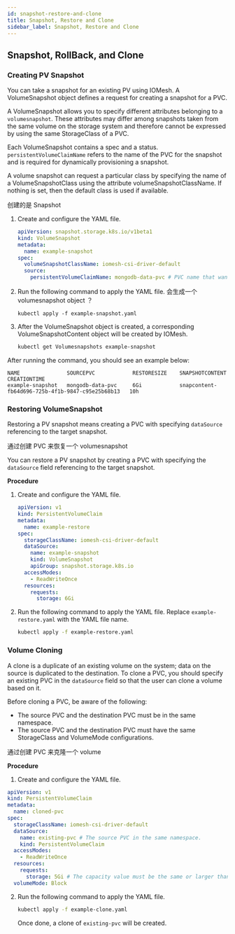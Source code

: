 ```yaml
---
id: snapshot-restore-and-clone
title: Snapshot, Restore and Clone
sidebar_label: Snapshot, Restore and Clone
---
```


## Snapshot, RollBack, and Clone

### Creating PV Snapshot

You can take a snapshot for an existing PV using IOMesh. A VolumeSnapshot object defines a request for creating a snapshot for a PVC.



A VolumeSnapshot allows you to specify different attributes belonging to a `volumesnapshot`. These attributes may differ among snapshots taken from the same volume on the storage system and therefore cannot be expressed by using the same StorageClass of a PVC.






Each VolumeSnapshot contains a spec and a status. `persistentVolumeClaimName` refers to the name of the PVC for the snapshot and is required for dynamically provisioning a snapshot.

A volume snapshot can request a particular class by specifying the name of a VolumeSnapshotClass using the attribute volumeSnapshotClassName. If nothing is set, then the default class is used if available.

创建的是 Snapshot

1. Create and configure the YAML file.

    ```yaml
    apiVersion: snapshot.storage.k8s.io/v1beta1
    kind: VolumeSnapshot
    metadata:
      name: example-snapshot
    spec:
      volumeSnapshotClassName: iomesh-csi-driver-default
      source:
        persistentVolumeClaimName: mongodb-data-pvc # PVC name that want to take snapshot
    ```

2. Run the following command to apply the YAML file. 会生成一个 volumesnapshot object ？

    ```text
    kubectl apply -f example-snapshot.yaml
    ```

3. After the VolumeSnapshot object is created, a corresponding VolumeSnapshotContent object will be created by IOMesh.

    ```bash
    kubectl get Volumesnapshots example-snapshot
    ```

  After running the command, you should see an example below:
```output
NAME               SOURCEPVC            RESTORESIZE    SNAPSHOTCONTENT                                    CREATIONTIME
example-snapshot   mongodb-data-pvc     6Gi            snapcontent-fb64d696-725b-4f1b-9847-c95e25b68b13   10h
```

### Restoring VolumeSnapshot

Restoring a PV snapshot means creating a PVC with specifying `dataSource` referencing to the target snapshot.

通过创建 PVC 来恢复一个 volumesnapshot

You can restore a PV snapshot by creating a PVC with specifying the `dataSource` field referencing to the target snapshot.

**Procedure**

1. Create and configure the YAML file.

    ```yaml
    apiVersion: v1
    kind: PersistentVolumeClaim
    metadata:
      name: example-restore
    spec:
      storageClassName: iomesh-csi-driver-default
      dataSource:
        name: example-snapshot
        kind: VolumeSnapshot
        apiGroup: snapshot.storage.k8s.io
      accessModes:
        - ReadWriteOnce
      resources:
        requests:
          storage: 6Gi
    ```

2. Run the following command to apply the YAML file. Replace `example-restore.yaml` with the YAML file name.

    ```bash
    kubectl apply -f example-restore.yaml
    ```

### Volume Cloning
A clone is a duplicate of an existing volume on the system; data on the source is duplicated to the destination. To clone a PVC, you should specify an existing PVC in the `dataSource` field so that the user can clone a volume based on it.

Before cloning a PVC, be aware of the following:
- The source PVC and the destination PVC must be in the same namespace.
- The source PVC and the destination PVC must have the same StorageClass and VolumeMode configurations.

通过创建 PVC 来克隆一个 volume



**Procedure**
1. Create and configure the YAML file.

```yaml
apiVersion: v1
kind: PersistentVolumeClaim
metadata:
  name: cloned-pvc
spec:
  storageClassName: iomesh-csi-driver-default
  dataSource:
    name: existing-pvc # The source PVC in the same namespace. 
    kind: PersistentVolumeClaim
  accessModes:
    - ReadWriteOnce
  resources:
    requests:
      storage: 5Gi # The capacity value must be the same or larger than that of the source volume.
  volumeMode: Block
```

2. Run the following command to apply the YAML file.

   ```bash
   kubectl apply -f example-clone.yaml
   ```
   Once done, a clone of `existing-pvc` will be created.

